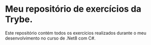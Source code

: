 # Meu repositório de exercícios da Trybe.

Este repositório contém todos os exercícios realizados durante o meu desenvolvimento no curso de .Net8 com C#.
